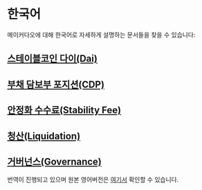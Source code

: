 # 한국어

메이커다오에 대해 한국어로 자세하게 설명하는 문서들을 찾을 수 있습니다:

## [스테이블코인 다이\(Dai\)](dai.md)

## [부채 담보부 포지션\(CDP\)](cdp.md)

## [안정화 수수료\(Stability Fee\)](stability-fee.md)

## [청산\(Liquidation\)](liquidation.md)

## [거버넌스\(Governance\)](governance.md)

번역이 진행되고 있으며 원본 영어버전은 [여기서](../) 확인할 수 있습니다.

